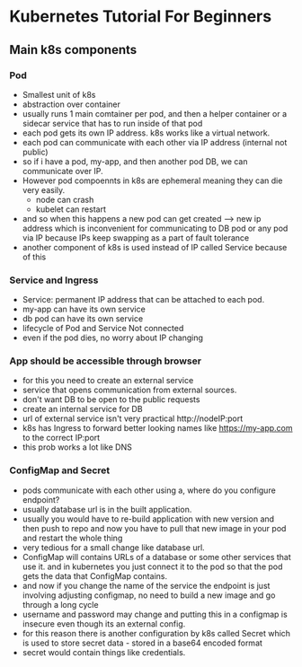 # Kubernetes Tutorial For Beginners

## Main k8s components

### Pod
- Smallest unit of k8s
- abstraction over container
- usually runs 1 main comtainer per pod, and then a helper container or a sidecar service that has to run inside of that pod
- each pod gets its own IP address. k8s works like a virtual network.
- each pod can communicate with each other via IP address (internal not public)
- so if i have a pod, my-app, and then another pod DB, we can communicate over IP.
- However pod compoennts in k8s are ephemeral meaning they can die very easily.
  - node can crash
  - kubelet can restart
- and so when this happens a new pod can get created --> new ip address which is inconvenient for communicating to DB pod or any pod via IP because IPs keep swapping as a part of fault tolerance
- another component of k8s is used instead of IP called Service because of this

### Service and Ingress
- Service: permanent IP address that can be attached to each pod.
- my-app can have its own service
- db pod can have its own service
- lifecycle of Pod and Service Not connected
- even if the pod dies, no worry about IP changing

### App should be accessible through browser
- for this you need to create an external service
- service that opens communication from external sources.
- don't want DB to be open to the public requests
- create an internal service for DB
- url of external service isn't very practical http://nodeIP:port
- k8s has Ingress to forward better looking names like https://my-app.com to the correct IP:port
- this prob works a lot like DNS

### ConfigMap and Secret
- pods communicate with each other using a, where do you configure endpoint?
- usually database url is in the built application.
- usually you would have to re-build application with new version and then push to repo and now you have to pull that new image in your pod and restart the whole thing
- very tedious for a small change like database url.
- ConfigMap will contains URLs of a database or some other services that use it. and in kubernetes you just connect it to the pod so that the pod gets the data that ConfigMap contains.
- and now if you change the name of the service the endpoint is just involving adjusting configmap, no need to build a new image and go through a long cycle
- username and password may change and putting this in a configmap is insecure even though its an external config.
- for this reason there is another configuration by k8s called Secret which is used to store secret data - stored in a base64 encoded format
- secret would contain things like credentials.
